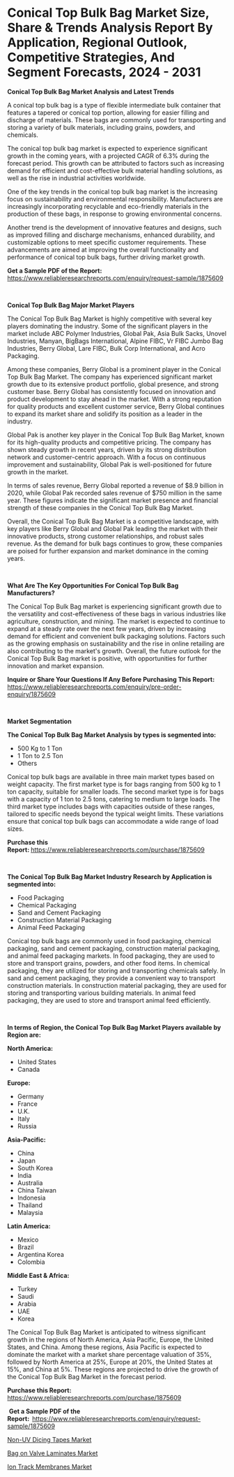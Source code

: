 <p><h1>Conical Top Bulk Bag Market Size, Share & Trends Analysis Report By Application, Regional Outlook, Competitive Strategies, And Segment Forecasts, 2024 - 2031</h1></p><p><strong>Conical Top Bulk Bag Market Analysis and Latest Trends</strong></p>
<p><p>A conical top bulk bag is a type of flexible intermediate bulk container that features a tapered or conical top portion, allowing for easier filling and discharge of materials. These bags are commonly used for transporting and storing a variety of bulk materials, including grains, powders, and chemicals.</p><p>The conical top bulk bag market is expected to experience significant growth in the coming years, with a projected CAGR of 6.3% during the forecast period. This growth can be attributed to factors such as increasing demand for efficient and cost-effective bulk material handling solutions, as well as the rise in industrial activities worldwide.</p><p>One of the key trends in the conical top bulk bag market is the increasing focus on sustainability and environmental responsibility. Manufacturers are increasingly incorporating recyclable and eco-friendly materials in the production of these bags, in response to growing environmental concerns.</p><p>Another trend is the development of innovative features and designs, such as improved filling and discharge mechanisms, enhanced durability, and customizable options to meet specific customer requirements. These advancements are aimed at improving the overall functionality and performance of conical top bulk bags, further driving market growth.</p></p>
<p><strong>Get a Sample PDF of the Report:&nbsp;</strong> <a href="https://www.reliableresearchreports.com/enquiry/request-sample/1875609">https://www.reliableresearchreports.com/enquiry/request-sample/1875609</a></p>
<p>&nbsp;</p>
<p><strong>Conical Top Bulk Bag Major Market Players</strong></p>
<p><p>The Conical Top Bulk Bag Market is highly competitive with several key players dominating the industry. Some of the significant players in the market include ABC Polymer Industries, Global Pak, Asia Bulk Sacks, Unovel Industries, Manyan, BigBags International, Alpine FIBC, Vr FIBC Jumbo Bag Industries, Berry Global, Lare FIBC, Bulk Corp International, and Acro Packaging.</p><p>Among these companies, Berry Global is a prominent player in the Conical Top Bulk Bag Market. The company has experienced significant market growth due to its extensive product portfolio, global presence, and strong customer base. Berry Global has consistently focused on innovation and product development to stay ahead in the market. With a strong reputation for quality products and excellent customer service, Berry Global continues to expand its market share and solidify its position as a leader in the industry.</p><p>Global Pak is another key player in the Conical Top Bulk Bag Market, known for its high-quality products and competitive pricing. The company has shown steady growth in recent years, driven by its strong distribution network and customer-centric approach. With a focus on continuous improvement and sustainability, Global Pak is well-positioned for future growth in the market.</p><p>In terms of sales revenue, Berry Global reported a revenue of $8.9 billion in 2020, while Global Pak recorded sales revenue of $750 million in the same year. These figures indicate the significant market presence and financial strength of these companies in the Conical Top Bulk Bag Market.</p><p>Overall, the Conical Top Bulk Bag Market is a competitive landscape, with key players like Berry Global and Global Pak leading the market with their innovative products, strong customer relationships, and robust sales revenue. As the demand for bulk bags continues to grow, these companies are poised for further expansion and market dominance in the coming years.</p></p>
<p>&nbsp;</p>
<p><strong>What Are The Key Opportunities For Conical Top Bulk Bag Manufacturers?</strong></p>
<p><p>The Conical Top Bulk Bag market is experiencing significant growth due to the versatility and cost-effectiveness of these bags in various industries like agriculture, construction, and mining. The market is expected to continue to expand at a steady rate over the next few years, driven by increasing demand for efficient and convenient bulk packaging solutions. Factors such as the growing emphasis on sustainability and the rise in online retailing are also contributing to the market's growth. Overall, the future outlook for the Conical Top Bulk Bag market is positive, with opportunities for further innovation and market expansion.</p></p>
<p><strong>Inquire or Share Your Questions If Any Before Purchasing This Report:</strong> <a href="https://www.reliableresearchreports.com/enquiry/pre-order-enquiry/1875609">https://www.reliableresearchreports.com/enquiry/pre-order-enquiry/1875609</a></p>
<p>&nbsp;</p>
<p><strong>Market Segmentation</strong></p>
<p><strong>The Conical Top Bulk Bag Market Analysis by types is segmented into:</strong></p>
<p><ul><li>500 Kg to 1 Ton</li><li>1 Ton to 2.5 Ton</li><li>Others</li></ul></p>
<p><p>Conical top bulk bags are available in three main market types based on weight capacity. The first market type is for bags ranging from 500 kg to 1 ton capacity, suitable for smaller loads. The second market type is for bags with a capacity of 1 ton to 2.5 tons, catering to medium to large loads. The third market type includes bags with capacities outside of these ranges, tailored to specific needs beyond the typical weight limits. These variations ensure that conical top bulk bags can accommodate a wide range of load sizes.</p></p>
<p><strong>Purchase this Report:&nbsp;</strong><a href="https://www.reliableresearchreports.com/purchase/1875609">https://www.reliableresearchreports.com/purchase/1875609</a></p>
<p>&nbsp;</p>
<p><strong>The Conical Top Bulk Bag Market Industry Research by Application is segmented into:</strong></p>
<p><ul><li>Food Packaging</li><li>Chemical Packaging</li><li>Sand and Cement Packaging</li><li>Construction Material Packaging</li><li>Animal Feed Packaging</li></ul></p>
<p><p>Conical top bulk bags are commonly used in food packaging, chemical packaging, sand and cement packaging, construction material packaging, and animal feed packaging markets. In food packaging, they are used to store and transport grains, powders, and other food items. In chemical packaging, they are utilized for storing and transporting chemicals safely. In sand and cement packaging, they provide a convenient way to transport construction materials. In construction material packaging, they are used for storing and transporting various building materials. In animal feed packaging, they are used to store and transport animal feed efficiently.</p></p>
<p>&nbsp;</p>
<p><strong>In terms of Region, the Conical Top Bulk Bag Market Players available by Region are:</strong></p>
<p>
    <p> <strong> North America: </strong>
        <ul>
            <li>United States</li>
            <li>Canada</li>
        </ul>
        </p> 
    <p> <strong> Europe: </strong>
        <ul>
            <li>Germany</li>
            <li>France</li>
            <li>U.K.</li>
            <li>Italy</li>
            <li>Russia</li>
        </ul>
        </p> 
    <p> <strong> Asia-Pacific: </strong>
        <ul>
            <li>China</li>
            <li>Japan</li>
            <li>South Korea</li>
            <li>India</li>
            <li>Australia</li>
            <li>China Taiwan</li>
            <li>Indonesia</li>
            <li>Thailand</li>
            <li>Malaysia</li>
        </ul>
        </p> 
    <p> <strong> Latin America: </strong>
        <ul>
            <li>Mexico</li>
            <li>Brazil</li>
            <li>Argentina Korea</li>
            <li>Colombia</li>
        </ul>
        </p> 
    <p> <strong> Middle East & Africa: </strong>
        <ul>
            <li>Turkey</li>
            <li>Saudi</li>
            <li>Arabia</li>
            <li>UAE</li>
            <li>Korea</li>
        </ul>
    </p>
    </p>
<p><p>The Conical Top Bulk Bag Market is anticipated to witness significant growth in the regions of North America, Asia Pacific, Europe, the United States, and China. Among these regions, Asia Pacific is expected to dominate the market with a market share percentage valuation of 35%, followed by North America at 25%, Europe at 20%, the United States at 15%, and China at 5%. These regions are projected to drive the growth of the Conical Top Bulk Bag Market in the forecast period.</p></p>
<p><strong>Purchase this Report: </strong><a href="https://www.reliableresearchreports.com/purchase/1875609">https://www.reliableresearchreports.com/purchase/1875609</a></p>
<p>&nbsp;<strong>Get a Sample PDF of the Report:&nbsp;&nbsp;</strong><a href="https://www.reliableresearchreports.com/enquiry/request-sample/1875609">https://www.reliableresearchreports.com/enquiry/request-sample/1875609</a></p>
<p><strong></strong></p>
<p><p><a href="https://github.com/wusalecollins540tpqoz/Market-Research-Report-List-1/blob/main/non-uv-dicing-tapes-market.md">Non-UV Dicing Tapes Market</a></p><p><a href="https://github.com/kathiaseamanalvaradovlprc2h/Market-Research-Report-List-1/blob/main/bag-on-valve-laminates-market.md">Bag on Valve Laminates Market</a></p><p><a href="https://github.com/pjcfca/Market-Research-Report-List-1/blob/main/ion-track-membranes-market.md">Ion Track Membranes Market</a></p></p>